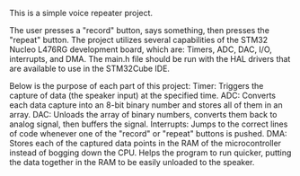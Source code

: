 This is a simple voice repeater project. 

The user presses a "record" button, says something, then presses the "repeat" button. The project 
utilizes several capabilities of the STM32 Nucleo L476RG development board, which are: Timers, 
ADC, DAC, I/O, interrupts, and DMA. The main.h file should be run with the HAL drivers that
are available to use in the STM32Cube IDE.

Below is the purpose of each part of this project:
Timer: Triggers the capture of data (the speaker input) at the specified time.
ADC: Converts each data capture into an 8-bit binary number and stores all of them in an array.
DAC: Unloads the array of binary numbers, converts them back to analog signal, then buffers the signal.
Interrupts: Jumps to the correct lines of code whenever one of the "record" or "repeat" buttons is pushed.
DMA: Stores each of the captured data points in the RAM of the microcontroller instead of bogging down the
  CPU. Helps the program to run quicker, putting the data together in the RAM to be easily unloaded to the speaker.
